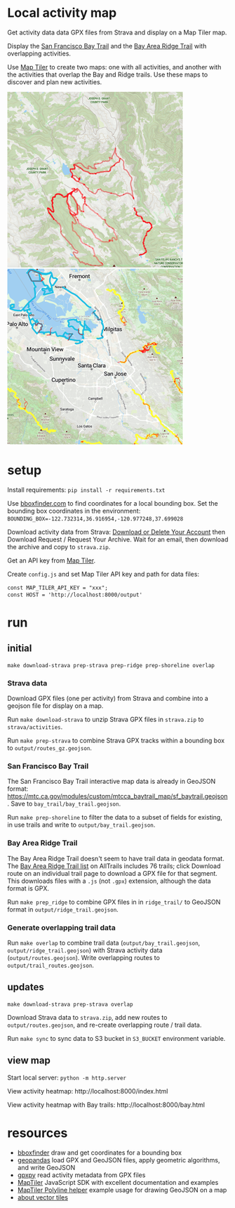 # Local activity map

Get activity data data GPX files from Strava and display on a Map Tiler map.

Display the [San Francisco Bay Trail](https://mtc.ca.gov/operations/regional-trails-parks/san-francisco-bay-trail/bay-trail-interactive-map) and the [Bay Area Ridge Trail](https://ridgetrail.org/) with overlapping activities.

Use [Map Tiler](https://www.maptiler.com/) to create two maps: one with all activities, and another with
the activities that overlap the Bay and Ridge trails. Use these maps to discover and plan new activities.

<img src="activity.png" width="400" height="400"> 
<img src="overlap.png" width="400" height="400">

# setup

Install requirements: `pip install -r requirements.txt`

Use [bboxfinder.com](http://bboxfinder.com/#0.000000,0.000000,0.000000,0.000000) to find coordinates for
a local bounding box. Set the bounding box coordinates in the environment:
`BOUNDING_BOX=-122.732314,36.916954,-120.977248,37.699028`

Download activity data from Strava: [Download or Delete Your Account](https://www.strava.com/athlete/delete_your_account) then Download Request / Request Your Archive. Wait for an email, then download the archive
and copy to `strava.zip`.

Get an API key from [Map Tiler](https://docs.maptiler.com/cloud/api/authentication-key/).

Create `config.js` and set Map Tiler API key and path for data files:

```
const MAP_TILER_API_KEY = "xxx";
const HOST = 'http://localhost:8000/output'
```

# run

## initial

```
make download-strava prep-strava prep-ridge prep-shoreline overlap
```

### Strava data

Download GPX files (one per activity) from Strava and combine into a geojson file for display on a map.

Run `make download-strava` to unzip Strava GPX files in `strava.zip` to `strava/activities`.

Run `make prep-strava` to combine Strava GPX tracks within a bounding box to `output/routes_gz.geojson`.

### San Francisco Bay Trail

The San Francisco Bay Trail interactive map data is already in GeoJSON format: https://mtc.ca.gov/modules/custom/mtcca_baytrail_map/sf_baytrail.geojson. Save to `bay_trail/bay_trail.geojson`.

Run `make prep-shoreline` to filter the data to a subset of fields for existing, in use trails and write to `output/bay_trail.geojson`.

### Bay Area Ridge Trail

The Bay Area Ridge Trail doesn't seem to have trail data in geodata format. The [Bay Area Ridge Trail list](https://www.alltrails.com/lists/bay-area-ridge-trail--23) on AllTrails includes 76 trails; click Download route on
an individual trail page to download a GPX file for that segment. This downloads files with a `.js` (not `.gpx`) extension, although the data format is GPX.

Run `make prep_ridge` to combine GPX files in in `ridge_trail/` to GeoJSON format in `output/ridge_trail.geojson`.

### Generate overlapping trail data

Run `make overlap` to combine trail data (`output/bay_trail.geojson`, `output/ridge_trail.geojson`) with
Strava activity data (`output/routes.geojson`). Write overlapping routes to `output/trail_routes.geojson`.

## updates

```
make download-strava prep-strava overlap
```

Download Strava data to `strava.zip`, add new routes to `output/routes.geojson`, and re-create overlapping
route / trail data.

Run `make sync` to sync data to S3 bucket in `S3_BUCKET` environment variable.

## view map

Start local server: `python -m http.server`

View activity heatmap: http://localhost:8000/index.html

View activity heatmap with Bay trails: http://localhost:8000/bay.html

# resources

- [bboxfinder](http://bboxfinder.com/#51.830755,4.742883,52.256198,5.552837) draw and get coordinates for a bounding box
- [geopandas](https://geopandas.org/en/stable/getting_started/introduction.html) load GPX and GeoJSON files, apply geometric algorithms, and write GeoJSON
- [gpxpy](https://github.com/tkrajina/gpxpy) read activity metadata from GPX files
- [MapTiler](https://docs.maptiler.com/sdk-js/examples/) JavaScript SDK with excellent documentation and examples
- [MapTiler Polyline helper](https://docs.maptiler.com/sdk-js/api/helpers/#polyline) example usage for drawing GeoJSON on a map
- [about vector tiles](https://www.maptiler.com/news/2019/02/what-are-vector-tiles-and-why-you-should-care/)
